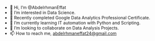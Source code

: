 - 👋 Hi, I’m @AbdelrhmanEffat
- 👀 I’m interested in Data Science.
- 🌱 Recently completed Google Data Analytics Professional Certificate. 
- 🌱 I’m currently learning IT automation with Python and Scripting.
- 💞️ I’m looking to collaborate on Data Analysis Projects.
- 📫 How to reach me, abdelrhmaneffat24@gmail.com

<!---
AbdelrhmanEffat/AbdelrhmanEffat is a ✨ special ✨ repository because its `README.md` (this file) appears on your GitHub profile.
You can click the Preview link to take a look at your changes.
--->
